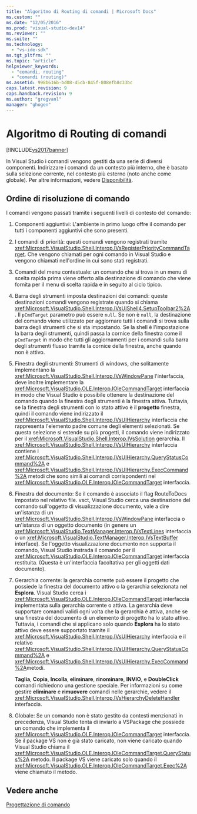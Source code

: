 ```yaml
---
title: "Algoritmo di Routing di comandi | Microsoft Docs"
ms.custom: ""
ms.date: "12/05/2016"
ms.prod: "visual-studio-dev14"
ms.reviewer: ""
ms.suite: ""
ms.technology: 
  - "vs-ide-sdk"
ms.tgt_pltfrm: ""
ms.topic: "article"
helpviewer_keywords: 
  - "comandi, routing"
  - "comandi (routing)"
ms.assetid: 998b616b-bd08-45cb-845f-808efb8c33bc
caps.latest.revision: 9
caps.handback.revision: 9
ms.author: "gregvanl"
manager: "ghogen"
---
```

# Algoritmo di Routing di comandi
[!INCLUDE[vs2017banner](../../code-quality/includes/vs2017banner.md)]

In Visual Studio i comandi vengono gestiti da una serie di diversi componenti. Indirizzare i comandi da un contesto più interno, che è basato sulla selezione corrente, nel contesto più esterno \(noto anche come globale\). Per altre informazioni, vedere [Disponibilità](../../extensibility/internals/command-availability.md).  
  
## Ordine di risoluzione di comando  
 I comandi vengono passati tramite i seguenti livelli di contesto del comando:  
  
1.  Componenti aggiuntivi: L'ambiente in primo luogo offre il comando per tutti i componenti aggiuntivi che sono presenti.  
  
2.  I comandi di priorità: questi comandi vengono registrati tramite <xref:Microsoft.VisualStudio.Shell.Interop.IVsRegisterPriorityCommandTarget>. Che vengono chiamati per ogni comando in Visual Studio e vengono chiamati nell'ordine in cui sono stati registrati.  
  
3.  Comandi del menu contestuale: un comando che si trova in un menu di scelta rapida prima viene offerto alla destinazione di comando che viene fornita per il menu di scelta rapida e in seguito al ciclo tipico.  
  
4.  Barra degli strumenti imposta destinazioni dei comandi: queste destinazioni comandi vengono registrate quando si chiama <xref:Microsoft.VisualStudio.Shell.Interop.IVsUIShell4.SetupToolbar2%2A>. Il `pCmdTarget` parametro può essere `null`. Se non è `null`, la destinazione del comando viene utilizzato per aggiornare tutti i comandi si trova sulla barra degli strumenti che si sta impostando. Se la shell è l'impostazione la barra degli strumenti, quindi passa la cornice della finestra come il `pCmdTarget` in modo che tutti gli aggiornamenti per i comandi sulla barra degli strumenti flusso tramite la cornice della finestra, anche quando non è attivo.  
  
5.  Finestra degli strumenti: Strumenti di windows, che solitamente implementano la <xref:Microsoft.VisualStudio.Shell.Interop.IVsWindowPane> l'interfaccia, deve inoltre implementare la <xref:Microsoft.VisualStudio.OLE.Interop.IOleCommandTarget> interfaccia in modo che Visual Studio è possibile ottenere la destinazione del comando quando la finestra degli strumenti è la finestra attiva. Tuttavia, se la finestra degli strumenti con lo stato attivo è il **progetto** finestra, quindi il comando viene indirizzato il <xref:Microsoft.VisualStudio.Shell.Interop.IVsUIHierarchy> interfaccia che rappresenta l'elemento padre comune degli elementi selezionati. Se questa selezione si estende su più progetti, il comando viene indirizzato per il <xref:Microsoft.VisualStudio.Shell.Interop.IVsSolution> gerarchia. Il <xref:Microsoft.VisualStudio.Shell.Interop.IVsUIHierarchy> interfaccia contiene i <xref:Microsoft.VisualStudio.Shell.Interop.IVsUIHierarchy.QueryStatusCommand%2A> e <xref:Microsoft.VisualStudio.Shell.Interop.IVsUIHierarchy.ExecCommand%2A> metodi che sono simili ai comandi corrispondenti nel <xref:Microsoft.VisualStudio.OLE.Interop.IOleCommandTarget> interfaccia.  
  
6.  Finestra del documento: Se il comando è associato il flag RouteToDocs impostato nel relativo file. vsct, Visual Studio cerca una destinazione del comando sull'oggetto di visualizzazione documento, vale a dire un'istanza di un <xref:Microsoft.VisualStudio.Shell.Interop.IVsWindowPane> interfaccia o un'istanza di un oggetto documento \(in genere un <xref:Microsoft.VisualStudio.TextManager.Interop.IVsTextLines> interfaccia o un <xref:Microsoft.VisualStudio.TextManager.Interop.IVsTextBuffer> interface\). Se l'oggetto visualizzazione documento non supporta il comando, Visual Studio instrada il comando per il <xref:Microsoft.VisualStudio.OLE.Interop.IOleCommandTarget> interfaccia restituita. \(Questa è un'interfaccia facoltativa per gli oggetti dati documento\).  
  
7.  Gerarchia corrente: la gerarchia corrente può essere il progetto che possiede la finestra del documento attivo o la gerarchia selezionata nel **Esplora**. Visual Studio cerca i <xref:Microsoft.VisualStudio.OLE.Interop.IOleCommandTarget> interfaccia implementata sulla gerarchia corrente o attiva. La gerarchia deve supportare comandi validi ogni volta che la gerarchia è attiva, anche se una finestra del documento di un elemento di progetto ha lo stato attivo. Tuttavia, i comandi che si applicano solo quando **Esplora** ha lo stato attivo deve essere supportato tramite il <xref:Microsoft.VisualStudio.Shell.Interop.IVsUIHierarchy> interfaccia e il relativo <xref:Microsoft.VisualStudio.Shell.Interop.IVsUIHierarchy.QueryStatusCommand%2A> e <xref:Microsoft.VisualStudio.Shell.Interop.IVsUIHierarchy.ExecCommand%2A>metodi.  
  
     **Taglia**, **Copia**, **Incolla**, **eliminare**, **rinominare**, **INVIO**, e **DoubleClick** comandi richiedono una gestione speciale. Per informazioni su come gestire **eliminare** e **rimuovere** comandi nelle gerarchie, vedere il <xref:Microsoft.VisualStudio.Shell.Interop.IVsHierarchyDeleteHandler> interfaccia.  
  
8.  Globale: Se un comando non è stato gestito da contesti menzionati in precedenza, Visual Studio tenta di inviarlo a VSPackage che possiede un comando che implementa il <xref:Microsoft.VisualStudio.OLE.Interop.IOleCommandTarget> interfaccia. Se il package VS non è già stato caricato, non viene caricato quando Visual Studio chiama il <xref:Microsoft.VisualStudio.OLE.Interop.IOleCommandTarget.QueryStatus%2A> metodo. Il package VS viene caricato solo quando il <xref:Microsoft.VisualStudio.OLE.Interop.IOleCommandTarget.Exec%2A> viene chiamato il metodo.  
  
## Vedere anche  
 [Progettazione di comando](../../extensibility/internals/command-design.md)